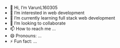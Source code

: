 - 👋 Hi, I’m VarunL160305
- 👀 I’m interested in web development
- 🌱 I’m currently learning full stack web development
- 💞️ I’m looking to collaborate 
- 📫 How to reach me ...
- 😄 Pronouns: ...
- ⚡ Fun fact: ...

<!---
VarunL160305/VarunL160305 is a ✨ special ✨ repository because its `README.md` (this file) appears on your GitHub profile.
You can click the Preview link to take a look at your changes.
--->
